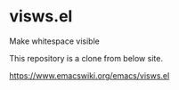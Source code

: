 # visws.el
Make whitespace visible

This repository is a clone from below site.

https://www.emacswiki.org/emacs/visws.el
